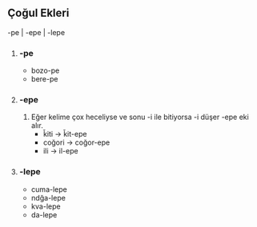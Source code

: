 ## Çoğul Ekleri

-pe | -epe | -lepe

1. ### -pe
   - bozo-pe
   - bere-pe
2. ### -epe
   1. Eğer kelime çox heceliyse ve sonu -i ile bitiyorsa -i düşer -epe eki alır.
      - ǩiti -> ǩit-epe
      - coğori -> coğor-epe
      - ili -> il-epe
3. ### -lepe
   - cuma-lepe
   - ndğa-lepe
   - kva-lepe
   - da-lepe
